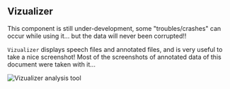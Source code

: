 ## Vizualizer

This component is still under-development, some "troubles/crashes" can occur 
while using it... but the data will never been corrupted!!

`Vizualizer` displays speech files and annotated files, and is very useful 
to take a nice screenshot! 
Most of the screenshots of annotated data of this document were taken with it...

![Vizualizer analysis tool](./etc/screenshots/SppasEdit.png)
